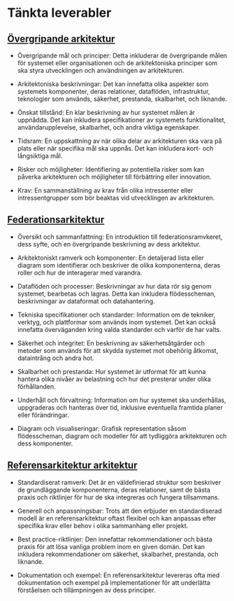 # Tänkta leverabler
## [Övergripande arkitektur](architectural-overview.md)
- Övergripande mål och principer: 
Detta inkluderar de övergripande målen för systemet eller organisationen och de arkitektoniska principer som ska styra utvecklingen och användningen av arkitekturen.

- Arkitektoniska beskrivningar: 
Det kan innefatta olika aspekter som systemets komponenter, deras relationer, dataflöden, infrastruktur, teknologier som används, säkerhet, prestanda, skalbarhet, och liknande.

- Önskat tillstånd: En klar beskrivning av hur systemet målen är uppnådda. Det kan inkludera specifikationer av systemets funktionalitet, användarupplevelse, skalbarhet, och andra viktiga egenskaper.

 - Tidsram: En uppskattning av när olika delar av arkitekturen ska vara på plats eller när specifika mål ska uppnås. Det kan inkludera kort- och långsiktiga mål.

 - Risker och möjligheter: Identifiering av potentiella risker som kan påverka arkitekturen och möjligheter till förbättring eller innovation.

 - Krav: En sammanställning av krav från olika intressenter eller intressentgrupper som bör beaktas vid utvecklingen av arkitekturen.

## [Federationsarkitektur](federation-architecture.md)
- Översikt och sammanfattning: En introduktion till federationsramvkeret, dess syfte, och en övergripande beskrivning av dess arkitektur.

- Arkitektoniskt ramverk och komponenter: En detaljerad lista eller diagram som identifierar och beskriver de olika komponenterna, deras roller och hur de interagerar med varandra. 

- Dataflöden och processer: Beskrivningar av hur data rör sig genom systemet, bearbetas och lagras. Detta kan inkludera flödesscheman, beskrivningar av dataformat och datahantering.

- Tekniska specifikationer och standarder: Information om de tekniker, verktyg, och plattformar som används inom systemet. Det kan också innefatta överväganden kring valda standarder och varför de har valts.

- Säkerhet och integritet: En beskrivning av säkerhetsåtgärder och metoder som används för att skydda systemet mot obehörig åtkomst, dataintrång och andra hot.

- Skalbarhet och prestanda: Hur systemet är utformat för att kunna hantera olika nivåer av belastning och hur det presterar under olika förhållanden.

- Underhåll och förvaltning: Information om hur systemet ska underhållas, uppgraderas och hanteras över tid, inklusive eventuella framtida planer eller förändringar.

- Diagram och visualiseringar: Grafisk representation såsom flödesscheman, diagram och modeller för att tydliggöra arkitekturen och dess komponenter.

## [Referensarkitektur arkitektur](reference-architecture.md)
- Standardiserat ramverk: Det är en väldefinierad struktur som beskriver de grundläggande komponenterna, deras relationer, samt de bästa praxis och riktlinjer för hur de ska integreras och fungera tillsammans.

- Generell och anpassningsbar: 
Trots att den erbjuder en standardiserad modell är en referensarkitektur oftast flexibel och kan anpassas efter specifika krav eller behov i olika sammanhang eller projekt.

- Best practice-riktlinjer: 
Den innefattar rekommendationer och bästa praxis för att lösa vanliga problem inom en given domän. Det kan inkludera rekommendationer om säkerhet, skalbarhet, prestanda, och liknande.

- Dokumentation och exempel: 
En referensarkitektur levereras ofta med dokumentation och exempel på implementationer för att underlätta förståelsen och tillämpningen av dess principer.
